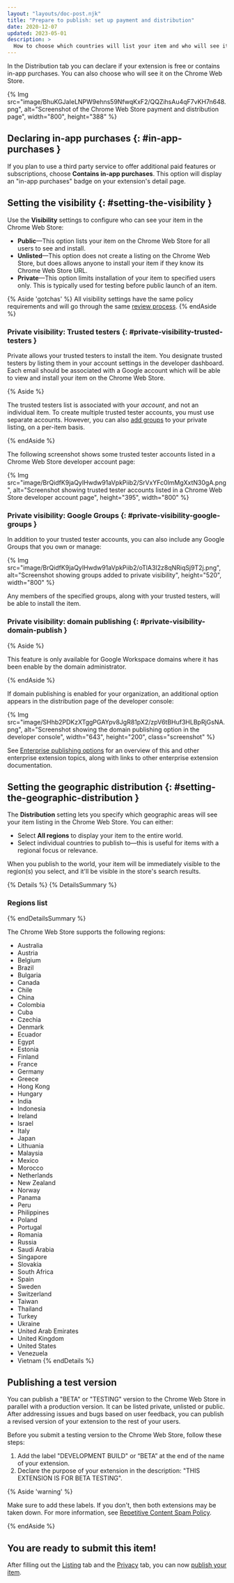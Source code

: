 ```yaml
---
layout: "layouts/doc-post.njk"
title: "Prepare to publish: set up payment and distribution"
date: 2020-12-07
updated: 2023-05-01
description: >
  How to choose which countries will list your item and who will see it in the Chrome Web Store.
---
```


In the Distribution tab you can declare if your extension is free or contains in-app purchases. You can also choose who will see it on the Chrome Web Store.

{% Img src="image/BhuKGJaIeLNPW9ehns59NfwqKxF2/QQZihsAu4qF7vKH7n648.png", alt="Screenshot of the Chrome Web Store payment and distribution page", width="800", height="388" %}

## Declaring in-app purchases {: #in-app-purchases }

If you plan to use a third party service to offer additional paid features or subscriptions, choose **Contains in-app purchases**. This option will display an "in-app purchases" badge on your extension's detail page.

## Setting the visibility {: #setting-the-visibility }

Use the **Visibility** settings to configure who can see your item in the Chrome Web Store:

- **Public**—This option lists your item on the Chrome Web Store for all users to see and install.
- **Unlisted**—This option does not create a listing on the Chrome Web Store, but does allows
  anyone to install your item if they know its Chrome Web Store URL.
- **Private**—This option limits installation of your item to specified users only. This is
  typically used for testing before public launch of an item.

{% Aside 'gotchas' %}
All visibility settings have the same policy requirements and will go through the same [review process][cws-review].
{% endAside %}

### Private visibility: Trusted testers {: #private-visibility-trusted-testers }

Private allows your trusted testers to install the item. You designate trusted testers by listing
them in your account settings in the developer dashboard. Each email should be associated with a
Google account which will be able to view and install your item on the Chrome Web Store.

{% Aside %}

The trusted testers list is associated with your _account_, and not an individual item. To create
multiple trusted tester accounts, you must use separate accounts. However, you can also [add
groups][private-google-groups] to your private listing, on a per-item basis.

{% endAside %}

The following screenshot shows some trusted tester accounts listed in a Chrome Web Store developer
account page:

{% Img src="image/BrQidfK9jaQyIHwdw91aVpkPiib2/SrVxYFc0lmMgXxtN30gA.png",
       alt="Screenshot showing trusted tester accounts listed in a Chrome Web Store developer account page",
       height="395", width="800" %}

### Private visibility: Google Groups {: #private-visibility-google-groups }

In addition to your trusted tester accounts, you can also include any Google Groups that you own or
manage:

{% Img src="image/BrQidfK9jaQyIHwdw91aVpkPiib2/oTlA3I2z8qNRiqSj9T2j.png",
       alt="Screenshot showing groups added to private visibility", height="520", width="800" %}

Any members of the specified groups, along with your trusted testers, will be able to install the
item.

### Private visibility: domain publishing {: #private-visibility-domain-publish }

{% Aside %}

This feature is only available for Google Workspace domains where it has been enable by the domain
administrator.

{% endAside %}

If domain publishing is enabled for your organization, an additional option appears in the
distribution page of the developer console:

{% Img src="image/SHhb2PDKzXTggPGAYpv8JgR81pX2/zpV6tBHuf3HLBpRjGsNA.png", alt="Screenshot showing
the domain publishing option in the developer console", width="643", height="200", class="screenshot" %}

See [Enterprise publishing options][enterprise] for an overview of this and other
enterprise extension topics, along with links to other enterprise extension documentation.

## Setting the geographic distribution {: #setting-the-geographic-distribution }

The **Distribution** setting lets you specify which geographic areas will see your item listing in
the Chrome Web Store. You can either:

- Select **All regions** to display your item to the entire world.
- Select individual countries to publish to—this is useful for items with a regional focus or
  relevance.

When you publish to the world, your item will be immediately visible to the region(s) you select,
and it'll be visible in the store's search results.

{% Details %}
{% DetailsSummary %}
### Regions list
{% endDetailsSummary %}

The Chrome Web Store supports the following regions:

- Australia
- Austria
- Belgium
- Brazil
- Bulgaria
- Canada
- Chile
- China
- Colombia
- Cuba
- Czechia
- Denmark
- Ecuador
- Egypt
- Estonia
- Finland
- France
- Germany
- Greece
- Hong Kong
- Hungary
- India
- Indonesia
- Ireland
- Israel
- Italy
- Japan
- Lithuania
- Malaysia
- Mexico
- Morocco
- Netherlands
- New Zealand
- Norway
- Panama
- Peru
- Philippines
- Poland
- Portugal
- Romania
- Russia
- Saudi Arabia
- Singapore
- Slovakia
- South Africa
- Spain
- Sweden
- Switzerland
- Taiwan
- Thailand
- Turkey
- Ukraine
- United Arab Emirates
- United Kingdom
- United States
- Venezuela
- Vietnam
{% endDetails %}



## Publishing a test version

You can publish a "BETA" or "TESTING" version to the Chrome Web Store in parallel with a
production version. It can be listed private, unlisted or public. After addressing issues and bugs based on user
feedback, you can publish a revised version of your extension to the rest of your users. 

Before you submit a testing
  version to the Chrome Web Store, follow these steps:

  1.  Add the label "DEVELOPMENT BUILD" or “BETA” at the end of the name of your extension. 
  2.  Declare the
  purpose of your extension in the description: "THIS EXTENSION IS FOR BETA TESTING".

{% Aside 'warning' %}

Make sure to add these labels. If you don't, then both extensions may be taken down. For more information,
see [Repetitive Content Spam Policy][repetitive-content].

{% endAside %}


## You are ready to submit this item! 

After filling out the [Listing][listing] tab and the [Privacy][privacy] tab, you can now [publish your item][publish].

[cws-review]: /docs/webstore/review-process/
[enterprise]: /docs/webstore/cws-enterprise/
[listing]: /docs/webstore/cws-dashboard-listing/
[privacy]: /docs/webstore/cws-dashboard-privacy/
[private-google-groups]: #private-visibility-google-groups
[publish]: /docs/webstore/publish/#publish-item
[repetitive-content]: /docs/webstore/program-policies/spam-faq/#repetitive-content
